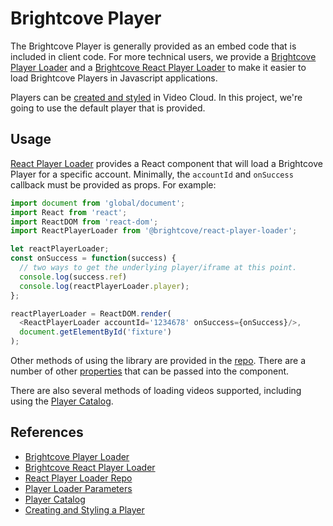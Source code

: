 # Brightcove Player

The Brightcove Player is generally provided as an embed code that is included in client code. For more technical users, we provide a [Brightcove Player Loader][player-loader] and a [Brightcove React Player Loader][react-player-loader] to make it easier to load Brightcove Players in Javascript applications.

Players can be [created and styled][create-player] in Video Cloud. In this project, we're going to use the default player that is provided.

## Usage

[React Player Loader][react-player-loader] provides a React component that will load a Brightcove Player for a specific account. Minimally, the `accountId` and `onSuccess` callback must be provided as props. For example:

```js
import document from 'global/document';
import React from 'react';
import ReactDOM from 'react-dom';
import ReactPlayerLoader from '@brightcove/react-player-loader';

let reactPlayerLoader;
const onSuccess = function(success) {
  // two ways to get the underlying player/iframe at this point.
  console.log(success.ref)
  console.log(reactPlayerLoader.player);
};

reactPlayerLoader = ReactDOM.render(
  <ReactPlayerLoader accountId='1234678' onSuccess={onSuccess}/>,
  document.getElementById('fixture')
);
```

Other methods of using the library are provided in the [repo][react-repo-usage]. There are a number of other [properties][loader-params] that can be passed into the component.

There are also several methods of loading videos supported, including using the [Player Catalog][player-catalog].


## References

- [Brightcove Player Loader][player-loader]
- [Brightcove React Player Loader][react-player-loader]
- [React Player Loader Repo][react-repo-usage]
- [Player Loader Parameters][loader-params]
- [Player Catalog][player-catalog]
- [Creating and Styling a Player][create-player]

[player-loader]: https://support.brightcove.com/brightcove-player-loader
[react-player-loader]: https://support.brightcove.com/react-player-loader
[react-repo-usage]: https://github.com/brightcove/react-player-loader#usage
[loader-params]: https://support.brightcove.com/brightcove-player-loader#Available_parameters
[player-catalog]: https://support.brightcove.com/player-catalog
[create-player]: https://support.brightcove.com/quick-start-creating-and-styling-player
